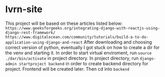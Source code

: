 # lvrn-site
This project will be based on these articles listed below:
`https://www.geeksforgeeks.org/integrating-django-with-reactjs-using-django-rest-framework/`
`https://www.digitalocean.com/community/tutorials/build-a-to-do-application-using-django-and-react`
After downloading and choosing correct version of python, eventually I got stuck on how to create a dir for the venv and starting it. 
In order to start virtual enviroment, run `source ./dar/bin/activate` in project directory.
In project directory, run `django-admin startproject backend` in order to create backend directory for project. Frontend will be created later. Then cd into `backend`